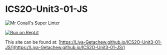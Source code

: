 # ICS2O-Unit3-01-JS

[![Mr Coxall's Super Linter](https://github.com/Liya-Getachew/ICS2O-Unit3-01-JS/workflows/Mr%20Coxall's%20Super%20Linter/badge.svg)](https://github.com/Liya-Getachew/ICS2O-Unit3-01-JS/actions)

[![Run on Repl.it](https://repl.it/badge/github/Liya-Getachew/ICS2O-Unit3-01-JS)](https://repl.it/github/Liya-Getachew/ICS2O-Unit3-01-JS)

This site can be found at: [https://Liya-Getachew.github.io/ICS2O-Unit3-01-JS/](https://Liya-Getachew.github.io/ICS2O-Unit3-01-JS/)
